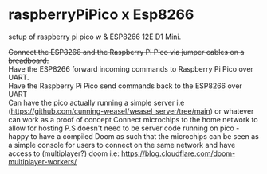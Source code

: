 # raspberryPiPico x Esp8266
setup of raspberry pi pico w & ESP8266 12E D1 Mini. 

~~Connect the ESP8266 and the Raspberry Pi Pico via jumper cables on a breadboard.~~<br>
Have the ESP8266 forward incoming commands to Raspberry Pi Pico over UART.<br>
Have the Raspberry Pi Pico send commands back to the ESP8266 over UART <br>
Can have the pico actually running a simple server i.e (https://github.com/cunning-weasel/weasel_server/tree/main) or whatever can work as a proof of concept
Connect microchips to the home network to allow for hosting
P.S doesn't need to be server code running on pico - happy to have a compiled Doom as such that the microchips can be seen as a simple console for users to connect on the same network and have access to (multiplayer?) doom i.e: https://blog.cloudflare.com/doom-multiplayer-workers/

